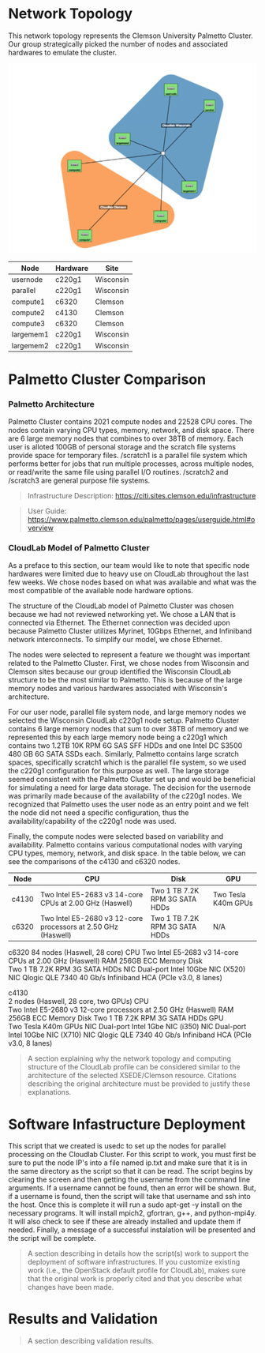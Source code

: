 # Network Topology 
This network topology represents the Clemson University Palmetto Cluster. Our group strategically picked the number of nodes and associated hardwares to emulate the cluster. 

![Image of Topology](https://github.com/sepaul/3620project/blob/master/part2/topology.png)


| Node  | Hardware  | Site  |
|---|---|---|
| usernode  | c220g1  | Wisconsin  |
| parallel  | c220g1  | Wisconsin  |
| compute1  | c6320  | Clemson |
| compute2  | c4130  | Clemson  |
| compute3  | c6320  | Clemson  |
| largemem1  | c220g1  | Wisconsin  |
| largemem2  | c220g1  | Wisconsin  |


# Palmetto Cluster Comparison 

### Palmetto Architecture 
Palmetto Cluster contains 2021 compute nodes and 22528 CPU cores. The nodes contain varying CPU types, memory, network, and disk space. There are 6 large memory nodes that combines to over 38TB of memory. Each user is alloted 100GB of personal storage and the scratch file systems provide space for temporary files. /scratch1 is a parallel file system which performs better for jobs that run multiple processes, across multiple nodes, or read/write the same file using parallel I/O routines. /scratch2 and /scratch3 are general purpose file systems. 

> Infrastructure Description: https://citi.sites.clemson.edu/infrastructure  

> User Guide: https://www.palmetto.clemson.edu/palmetto/pages/userguide.html#overview 
   
### CloudLab Model of Palmetto Cluster 
As a preface to this section, our team would like to note that specific node hardwares were limited due to heavy use on CloudLab throughout the last few weeks. We chose nodes based on what was available and what was the most compatible of the available node hardware options.

The structure of the CloudLab model of Palmetto Cluster was chosen because we had not reviewed networking yet. We chose a LAN that is connected via Ethernet. The Ethernet connection was decided upon because Palmetto Cluster utilizes Myrinet, 10Gbps Ethernet, and Infiniband network interconnects. To simplify our model, we chose Ethernet. 

The nodes were selected to represent a feature we thought was important related to the Palmetto Cluster. First, we chose nodes from Wisconsin and Clemson sites because our group identified the Wisconsin CloudLab structure to be the most similar to Palmetto. This is because of the large memory nodes and various hardwares associated with Wisconsin's architecture.

For our user node, parallel file system node, and large memory nodes we selected the Wisconsin CloudLab c220g1 node setup. Palmetto Cluster contains 6 large memory nodes that sum to over 38TB of memory and we represented this by each large memory node being a c220g1 which contains two 1.2TB 10K RPM 6G SAS SFF HDDs and one Intel DC S3500 480 GB 6G SATA SSDs each. Similarly, Palmetto contains large scratch spaces, specifically scratch1 which is the parallel file system, so we used the c220g1 configuration for this purpose as well. The large storage seemed consistent with the Palmetto Cluster set up and would be beneficial for simulating a need for large data storage.  The decision for the usernode was primarily made because of the availability of the c220g1 nodes. We recognized that Palmetto uses the user node as an entry point and we felt the node did not need a specific configuration, thus the availability/capability of the c220g1 node was used. 

Finally, the compute nodes were selected based on variability and availability. Palmetto contains various computational nodes with varying CPU types, memory, network, and disk space. In the table below, we can see the comparisons of the c4130 and c6320 nodes. 

| Node  | CPU  | Disk | GPU |
|---|---|---|---|
| c4130  | Two Intel E5-2683 v3 14-core CPUs at 2.00 GHz (Haswell)  | Two 1 TB 7.2K RPM 3G SATA HDDs  |Two Tesla K40m GPUs |
| c6320  | Two Intel E5-2680 v3 12-core processors at 2.50 GHz (Haswell)  | Two 1 TB 7.2K RPM 3G SATA HDDs | N/A |


c6320
84 nodes (Haswell, 28 core)
CPU
Two Intel E5-2683 v3 14-core CPUs at 2.00 GHz (Haswell)
RAM
256GB ECC Memory
Disk   
Two 1 TB 7.2K RPM 3G SATA HDDs
NIC
Dual-port Intel 10Gbe NIC (X520)
NIC 
Qlogic QLE 7340 40 Gb/s Infiniband HCA (PCIe v3.0, 8 lanes)


c4130  
2 nodes (Haswell, 28 core, two GPUs)
CPU   
Two Intel E5-2680 v3 12-core processors at 2.50 GHz (Haswell)
RAM   
256GB ECC Memory
Disk 
Two 1 TB 7.2K RPM 3G SATA HDDs
GPU  
Two Tesla K40m GPUs
NIC 
Dual-port Intel 1Gbe NIC (i350)
NIC 
Dual-port Intel 10Gbe NIC (X710)
NIC 
Qlogic QLE 7340 40 Gb/s Infiniband HCA (PCIe v3.0, 8 lanes)

> A section explaining why the network topology and computing structure of the CloudLab profile can be considered similar to the architecture of the selected XSEDE/Clemson resource. Citations describing the original architecture must be provided to justify these explanations.



# Software Infastructure Deployment 

This script that we created is usedc to set up the nodes for parallel processing on the Cloudlab Cluster. For this script to work, you must first be sure to put the node IP's into a file named ip.txt and make sure that it is in the same directory as the script so that it can be read. The script begins by clearing the screen and then getting the username from the command line arguments. If a username cannot be found, then an error will be shown. But, if a username is found, then the script will take that username and ssh into the host. Once this is complete it will run a sudo apt-get -y install on the necessary programs. It will install mpich2, gfortran, g++, and python-mpi4y. It will also check to see if these are already installed and update them if needed. Finally, a message of a successful instalation will be presented and the script will be complete.

> A section describing in details how the script(s) work to support the deployment of software infrastructures. If you customize existing work (i.e., the OpenStack default profile for CloudLab), makes sure that the original work is properly cited and that you describe what changes have been made. 


# Results and Validation
>A section describing validation results. 


